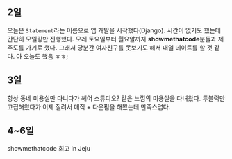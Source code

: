 ## 2일
오늘은 `Statement`라는 이름으로 앱 개발을 시작했다(Django). 시간이 없기도 했는데 간단히 모델링만 진행했다. 모레 토요일부터 월요알까지 <b>showmethatcode</b>분들과 제주도를 가기로 했다.
그래서 당분간 여자친구를 못보기도 해서 내일 데이트를 할 것 같다. 아 오늘도 했음 ㅎㅎ;

## 3일
항상 동네 미용실만 다니다가 헤어 스튜디오? 같은 느낌의 미용실을 다녀왔다. 투블럭만 고집해왔다가 이제 질려서 매직 + 다운펌을 해봤는데 만족스럽다.

## 4~6일
showmethatcode 회고 in Jeju
